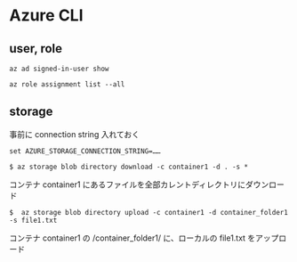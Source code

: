 # Azure CLI

## user, role
```
az ad signed-in-user show

az role assignment list --all
```

## storage
事前に connection string 入れておく

```
set AZURE_STORAGE_CONNECTION_STRING=……
```

```
$ az storage blob directory download -c container1 -d . -s *
```

コンテナ container1 にあるファイルを全部カレントディレクトリにダウンロード

```
$  az storage blob directory upload -c container1 -d container_folder1 -s file1.txt
```

コンテナ container1 の /container_folder1/ に、ローカルの file1.txt をアップロード
